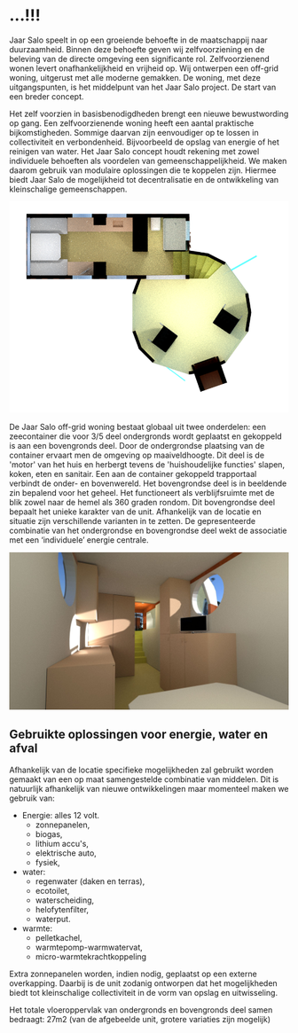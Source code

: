 ...!!!
======

Jaar Salo speelt in op een groeiende behoefte in de maatschappij naar duurzaamheid. Binnen deze behoefte geven wij zelfvoorziening en de beleving van de directe omgeving een significante rol. Zelfvoorzienend wonen levert onafhankelijkheid en vrijheid op. Wij ontwerpen een off-grid woning, uitgerust met alle moderne gemakken. De woning, met deze uitgangspunten, is het middelpunt van het Jaar Salo project. De start van een breder concept. 

Het zelf voorzien in basisbenodigdheden brengt een nieuwe bewustwording op gang. Een zelfvoorzienende woning heeft een aantal praktische bijkomstigheden. Sommige daarvan zijn eenvoudiger op te lossen in collectiviteit en verbondenheid. Bijvoorbeeld de opslag van energie of het reinigen van water. Het Jaar Salo concept houdt rekening met zowel individuele behoeften als voordelen van gemeenschappelijkheid. We maken daarom gebruik van modulaire oplossingen die te koppelen zijn. Hiermee biedt Jaar Salo de mogelijkheid tot decentralisatie en de ontwikkeling van kleinschalige gemeenschappen.

[![plattegrond](img/plattegrond_1.PNG)](img/plattegrond_1.PNG)

De Jaar Salo off-grid woning bestaat globaal uit twee onderdelen: een zeecontainer die voor 3/5 deel ondergronds wordt geplaatst en gekoppeld is aan een bovengronds deel. Door de ondergrondse plaatsing van de container ervaart men de omgeving op maaiveldhoogte. Dit deel is de 'motor' van het huis en herbergt tevens de 'huishoudelijke functies' slapen, koken, eten en sanitair. Een aan de container gekoppeld trapportaal verbindt de onder- en bovenwereld. Het bovengrondse deel is in beeldende zin bepalend voor het geheel. Het functioneert als verblijfsruimte met de blik zowel naar de hemel als 360 graden rondom. Dit bovengrondse deel bepaalt het unieke karakter van de unit. Afhankelijk van de locatie en situatie zijn verschillende varianten in te zetten. De gepresenteerde combinatie van het ondergrondse en bovengrondse deel wekt de associatie met een ‘individuele’ energie centrale. 

[![foto binnen vanuit eethoek](img/jaarsalo_3.jpg)](img/jaarsalo_3.jpg)

Gebruikte oplossingen voor energie, water en afval
--------------------------------------------------

Afhankelijk van de locatie specifieke mogelijkheden zal gebruikt worden gemaakt van een op maat samengestelde combinatie van middelen. Dit is natuurlijk afhankelijk van nieuwe ontwikkelingen maar momenteel maken we gebruik van:

* Energie: alles 12 volt.
    * zonnepanelen, 
    * biogas, 
    * lithium accu's, 
    * elektrische auto, 
    * fysiek,
* water: 
    * regenwater (daken en terras), 
    * ecotoilet, 
    * waterscheiding, 
    * helofytenfilter, 
    * waterput.
* warmte: 
    * pelletkachel, 
    * warmtepomp-warmwatervat, 
    * micro-warmtekrachtkoppeling

Extra zonnepanelen worden, indien nodig, geplaatst op een externe overkapping. Daarbij is de unit zodanig ontworpen dat het mogelijkheden biedt tot kleinschalige collectiviteit in de vorm van opslag en uitwisseling.

Het totale vloeroppervlak van ondergronds en bovengronds deel samen bedraagt: 27m2 (van de afgebeelde unit, grotere variaties zijn mogelijk)
